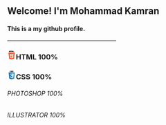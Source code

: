 <img width="80px" height="auto" src="https://avatars.githubusercontent.com/u/87272038?v=4" alt="">
<h2 align="left">Welcome! I'm Mohammad Kamran</h2>
<h4>This is a my github profile.</h4>
<hr width="50%">
<h3><img width="20px" height="auto" src="./assets/images/html-5.png" alt="">HTML 100%</h3>
<h3><img width="20px" height="auto" src="https://raw.githubusercontent.com/github/explore/80688e429a7d4ef2fca1e82350fe8e3517d3494d/topics/css/css.png" alt="">CSS 100%</h3>
<h6>PHOTOSHOP 100%</h6>
<h6>ILLUSTRATOR 100%</h6>

    
